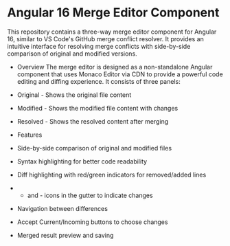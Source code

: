 # Angular 16 Merge Editor Component
This repository contains a three-way merge editor component for Angular 16, similar to VS Code's GitHub merge conflict resolver. It provides an intuitive interface for resolving merge conflicts with side-by-side comparison of original and modified versions.
- Overview
The merge editor is designed as a non-standalone Angular component that uses Monaco Editor via CDN to provide a powerful code editing and diffing experience. It consists of three panels:

- Original - Shows the original file content
- Modified - Shows the modified file content with changes
- Resolved - Shows the resolved content after merging

- Features

- Side-by-side comparison of original and modified files
- Syntax highlighting for better code readability
- Diff highlighting with red/green indicators for removed/added lines
- + and - icons in the gutter to indicate changes
- Navigation between differences
- Accept Current/Incoming buttons to choose changes
- Merged result preview and saving